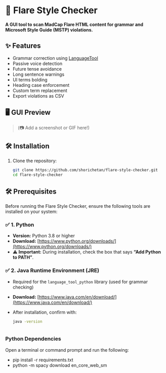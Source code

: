 # 📝 Flare Style Checker

**A GUI tool to scan MadCap Flare HTML content for grammar and Microsoft Style Guide (MSTP) violations.**

## ✨ Features

- Grammar correction using [LanguageTool](https://languagetool.org/)
- Passive voice detection
- Future tense avoidance
- Long sentence warnings
- UI terms bolding
- Heading case enforcement
- Custom term replacement
- Export violations as CSV

## 🖥️ GUI Preview

> (📷 Add a screenshot or GIF here!)

## 🛠️ Installation

1. Clone the repository:

   ```bash
   git clone https://github.com/shorichetan/flare-style-checker.git
   cd flare-style-checker

## 🛠 Prerequisites

Before running the Flare Style Checker, ensure the following tools are installed on your system:

### ✅ 1. Python

- **Version:** Python 3.8 or higher  
- **Download:** [https://www.python.org/downloads/](https://www.python.org/downloads/)
- ⚠️ **Important:** During installation, check the box that says **“Add Python to PATH”**.

### ✅ 2. Java Runtime Environment (JRE)

- Required for the `language_tool_python` library (used for grammar checking)
- **Download:** [https://www.java.com/en/download/](https://www.java.com/en/download/)
- After installation, confirm with:

  ```bash
  java -version



### Python Dependencies

Open a terminal or command prompt and run the following:

- pip install -r requirements.txt
- python -m spacy download en_core_web_sm